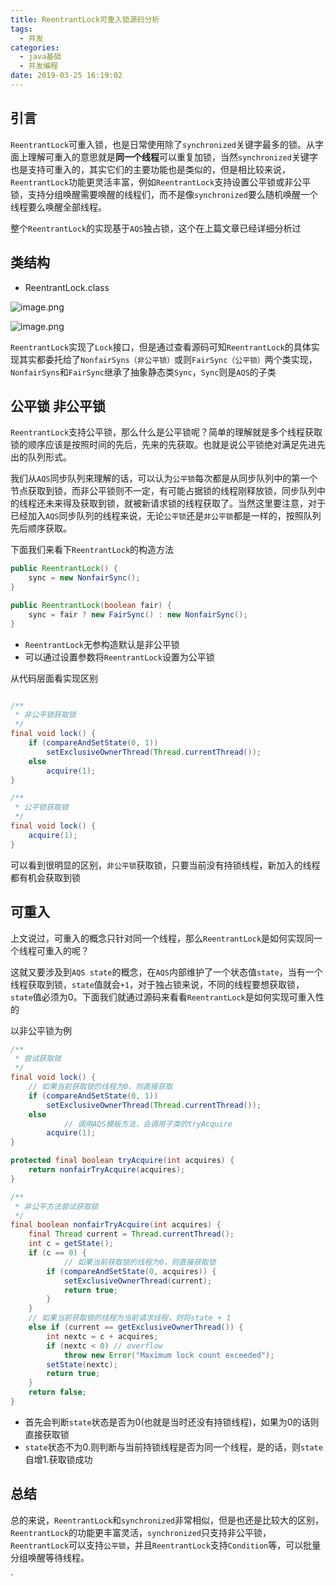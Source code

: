 ```yaml
---
title: ReentrantLock可重入锁源码分析
tags:
  - 并发
categories:
  - java基础
  - 并发编程
date: 2019-03-25 16:19:02
---
```


## 引言
`ReentrantLock`可重入锁，也是日常使用除了`synchronized`关键字最多的锁。从字面上理解可重入的意思就是**同一个线程**可以重复加锁，当然`synchronized`关键字也是支持可重入的，其实它们的主要功能也是类似的，但是相比较来说，`ReentrantLock`功能更灵活丰富，例如`ReentrantLock`支持设置公平锁或非公平锁，支持分组唤醒需要唤醒的线程们，而不是像`synchronized`要么随机唤醒一个线程要么唤醒全部线程。

整个`ReentrantLock`的实现基于`AQS`独占锁，这个在上篇文章已经详细分析过


## 类结构

* ReentrantLock.class

![image.png](http://upload-images.jianshu.io/upload_images/2717496-de0aa2e9894c7a7d.png?imageMogr2/auto-orient/strip%7CimageView2/2/w/1240)

![image.png](http://upload-images.jianshu.io/upload_images/2717496-94b5fd02f6a75420.png?imageMogr2/auto-orient/strip%7CimageView2/2/w/1240)

`ReentrantLock`实现了`Lock`接口，但是通过查看源码可知`ReentrantLock`的具体实现其实都委托给了`NonfairSyns（非公平锁）`或则`FairSync（公平锁）`两个类实现，`NonfairSyns`和`FairSync`继承了抽象静态类`Sync`，`Sync`则是`AQS`的子类


## 公平锁 非公平锁

`ReentrantLock`支持公平锁，那么什么是公平锁呢？简单的理解就是多个线程获取锁的顺序应该是按照时间的先后，先来的先获取。也就是说公平锁绝对满足先进先出的队列形式。

我们从`AQS`同步队列来理解的话，可以认为`公平锁`每次都是从同步队列中的第一个节点获取到锁，而非公平锁则不一定，有可能占据锁的线程刚释放锁，同步队列中的线程还未来得及获取到锁，就被新请求锁的线程获取了。当然这里要注意，对于已经加入`AQS`同步队列的线程来说，无论`公平锁`还是`非公平锁`都是一样的，按照队列先后顺序获取。

下面我们来看下`ReentrantLock`的构造方法

```java
public ReentrantLock() {
    sync = new NonfairSync();
}

public ReentrantLock(boolean fair) {
    sync = fair ? new FairSync() : new NonfairSync();
}
```
* `ReentrantLock`无参构造默认是非公平锁
* 可以通过设置参数将`ReentrantLock`设置为公平锁

从代码层面看实现区别

```java

/**
 * 非公平锁获取锁
 */
final void lock() {
    if (compareAndSetState(0, 1))
        setExclusiveOwnerThread(Thread.currentThread());
    else
        acquire(1);
}

/**
 * 公平锁获取锁
 */
final void lock() {
    acquire(1);
}
```

可以看到很明显的区别，`非公平锁`获取锁，只要当前没有持锁线程，新加入的线程都有机会获取到锁

## 可重入

上文说过，可重入的概念只针对同一个线程，那么`ReentrantLock`是如何实现同一个线程可重入的呢？

这就又要涉及到`AQS state`的概念，在`AQS`内部维护了一个状态值`state`，当有一个线程获取到锁，`state`值就会`+1`，对于独占锁来说，不同的线程要想获取锁，`state`值必须为0。下面我们就通过源码来看看`ReentrantLock`是如何实现可重入性的

以非公平锁为例

```java
/**
 * 尝试获取锁
 */
final void lock() {
    // 如果当前获取锁的线程为0，则直接获取
    if (compareAndSetState(0, 1))
        setExclusiveOwnerThread(Thread.currentThread());
    else
    		// 调用AQS模板方法，会调用子类的tryAcquire
        acquire(1);
}

protected final boolean tryAcquire(int acquires) {
    return nonfairTryAcquire(acquires);
}

/**
 * 非公平方法尝试获取锁
 */
final boolean nonfairTryAcquire(int acquires) {
    final Thread current = Thread.currentThread();
    int c = getState();
    if (c == 0) {
    		// 如果当前获取锁的线程为0，则直接获取锁
        if (compareAndSetState(0, acquires)) {
            setExclusiveOwnerThread(current);
            return true;
        }
    }
    // 如果当前获取锁的线程为当前请求线程，则将state + 1
    else if (current == getExclusiveOwnerThread()) {
        int nextc = c + acquires;
        if (nextc < 0) // overflow
            throw new Error("Maximum lock count exceeded");
        setState(nextc);
        return true;
    }
    return false;
}
```
* 首先会判断`state`状态是否为0(也就是当时还没有持锁线程)，如果为0的话则直接获取锁
* `state`状态不为0.则判断与当前持锁线程是否为同一个线程，是的话，则`state`自增1.获取锁成功


## 总结

总的来说，`ReentrantLock`和`synchronized`非常相似，但是也还是比较大的区别，`ReentrantLock`的功能更丰富灵活，`synchronized`只支持非公平锁，`ReentrantLock`可以支持`公平锁`，并且`ReentrantLock`支持`Condition`等，可以批量分组唤醒等待线程。

`
